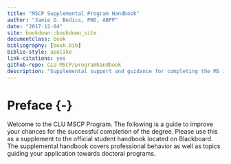 ```yaml
--- 
title: "MSCP Supplemental Program Handbook"
author: "Jamie D. Bedics, PHD, ABPP"
date: "2017-12-04"
site: bookdown::bookdown_site
documentclass: book
bibliography: [book.bib]
biblio-style: apalike
link-citations: yes
github-repo: CLU-MSCP/programhandbook
description: "Supplemental support and guidance for completing the MS in Clinical Psychology"
---
```


# Preface {-}

Welcome to the CLU MSCP Program.  The following is a guide to improve your chances for the successful completion of the degree.  Please use this as a supplement to the official student handbook located on Blackboard.  The supplemental handbook covers professional behavior as well as topics guiding your application towards doctoral programs. 
